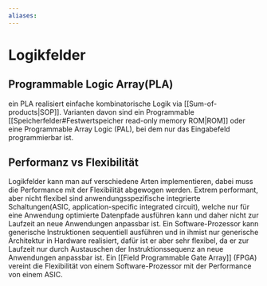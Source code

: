 ```yaml
---
aliases: 
---
```

# Logikfelder
## Programmable Logic Array(PLA)
ein PLA realisiert einfache kombinatorische Logik via [[Sum-of-products|SOP]]. Varianten davon sind ein Programmable [[Speicherfelder#Festwertspeicher read-only memory ROM|ROM]] oder eine Programmable Array Logic (PAL), bei dem nur das Eingabefeld programmierbar ist.
## Performanz vs Flexibilität
Logikfelder kann man auf verschiedene Arten implementieren, dabei muss die Performance mit der Flexibilität abgewogen werden.
Extrem performant, aber nicht flexibel sind anwendungsspezifische integrierte Schaltungen(ASIC, application-specific integrated circuit), welche nur für eine Anwendung optimierte Datenpfade ausführen kann und daher nicht zur Laufzeit an neue Anwendungen anpassbar ist.
Ein Software-Prozessor kann generische Instruktionen sequentiell ausführen und in ihmist nur generische Architektur in Hardware realisiert, dafür ist er aber sehr flexibel, da er zur Laufzeit nur durch Austauschen der Instruktionssequenz an neue Anwendungen anpassbar ist.
Ein [[Field Programmable Gate Array]] (FPGA) vereint die Flexibilität von einem Software-Prozessor mit der Performance von einem ASIC.